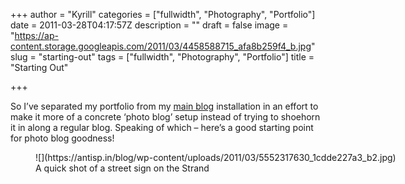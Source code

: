 +++
author = "Kyrill"
categories = ["fullwidth", "Photography", "Portfolio"]
date = 2011-03-28T04:17:57Z
description = ""
draft = false
image = "https://ap-content.storage.googleapis.com/2011/03/4458588715_afa8b259f4_b.jpg"
slug = "starting-out"
tags = ["fullwidth", "Photography", "Portfolio"]
title = "Starting Out"

+++


So I’ve separated my portfolio from my [main blog](https://antisp.in/blog "My Blog") installation in an effort to make it more of a concrete ‘photo blog’ setup instead of trying to shoehorn it in along a regular blog. Speaking of which – here’s a good starting point for photo blog goodness!

<figure class="thumbnail wp-caption aligncenter" id="attachment_806" style="width: 610px">
![](https://antisp.in/blog/wp-content/uploads/2011/03/5552317630_1cdde227a3_b2.jpg)
<figcaption class="caption wp-caption-text">A quick shot of a street sign on the Strand</figcaption></figure> 

 


